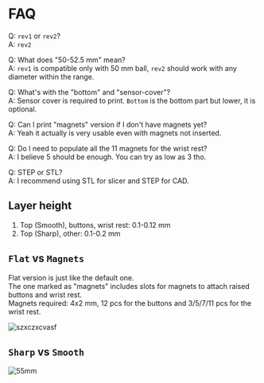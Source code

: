 # FAQ
Q: `rev1` or `rev2`? \
A: `rev2` 

Q: What does "50-52.5 mm" mean? \
A: `rev1` is compatible only with 50 mm ball, `rev2` should work with any diameter within the range.

Q: What's with the "bottom" and "sensor-cover"? \
A: Sensor cover is required to print. `Bottom` is the bottom part but lower, it is optional.

Q: Can I print "magnets" version if I don't have magnets yet? \
A: Yeah it actually is very usable even with magnets not inserted.

Q: Do I need to populate all the 11 magnets for the wrist rest? \
A: I believe 5 should be enough. You can try as low as 3 tho.

Q: STEP or STL? \
A: I recommend using STL for slicer and STEP for CAD.

## Layer height
1. Top (Smooth), buttons, wrist rest: 0.1-0.12 mm
2. Top (Sharp), other: 0.1-0.2 mm

## `Flat` vs `Magnets`
Flat version is just like the default one. \
The one marked as "magnets" includes slots for magnets to attach raised buttons and wrist rest. \
Magnets required: 4x2 mm, 12 pcs for the buttons and 3/5/7/11 pcs for the wrist rest.

![szxczxcvasf](https://github.com/user-attachments/assets/4a9d00de-f96f-4254-bd50-4d193478e979)

## `Sharp` vs `Smooth`
![55mm](https://github.com/user-attachments/assets/d82c578e-0e27-449e-b637-91ef44c8319e)
